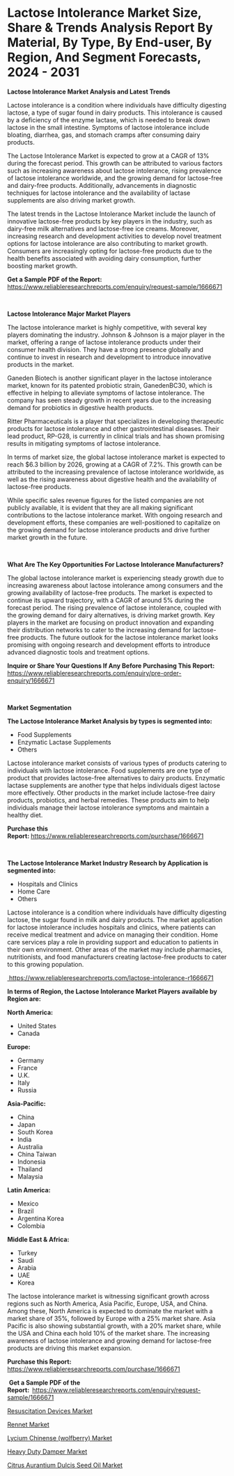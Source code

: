 <p><h1>Lactose Intolerance Market Size, Share & Trends Analysis Report By Material, By Type, By End-user, By Region, And Segment Forecasts, 2024 - 2031</h1></p><p><strong>Lactose Intolerance Market Analysis and Latest Trends</strong></p>
<p><p>Lactose intolerance is a condition where individuals have difficulty digesting lactose, a type of sugar found in dairy products. This intolerance is caused by a deficiency of the enzyme lactase, which is needed to break down lactose in the small intestine. Symptoms of lactose intolerance include bloating, diarrhea, gas, and stomach cramps after consuming dairy products.</p><p>The Lactose Intolerance Market is expected to grow at a CAGR of 13% during the forecast period. This growth can be attributed to various factors such as increasing awareness about lactose intolerance, rising prevalence of lactose intolerance worldwide, and the growing demand for lactose-free and dairy-free products. Additionally, advancements in diagnostic techniques for lactose intolerance and the availability of lactase supplements are also driving market growth.</p><p>The latest trends in the Lactose Intolerance Market include the launch of innovative lactose-free products by key players in the industry, such as dairy-free milk alternatives and lactose-free ice creams. Moreover, increasing research and development activities to develop novel treatment options for lactose intolerance are also contributing to market growth. Consumers are increasingly opting for lactose-free products due to the health benefits associated with avoiding dairy consumption, further boosting market growth.</p></p>
<p><strong>Get a Sample PDF of the Report:&nbsp;</strong> <a href="https://www.reliableresearchreports.com/enquiry/request-sample/1666671">https://www.reliableresearchreports.com/enquiry/request-sample/1666671</a></p>
<p>&nbsp;</p>
<p><strong>Lactose Intolerance Major Market Players</strong></p>
<p><p>The lactose intolerance market is highly competitive, with several key players dominating the industry. Johnson & Johnson is a major player in the market, offering a range of lactose intolerance products under their consumer health division. They have a strong presence globally and continue to invest in research and development to introduce innovative products in the market.</p><p>Ganeden Biotech is another significant player in the lactose intolerance market, known for its patented probiotic strain, GanedenBC30, which is effective in helping to alleviate symptoms of lactose intolerance. The company has seen steady growth in recent years due to the increasing demand for probiotics in digestive health products.</p><p>Ritter Pharmaceuticals is a player that specializes in developing therapeutic products for lactose intolerance and other gastrointestinal diseases. Their lead product, RP-G28, is currently in clinical trials and has shown promising results in mitigating symptoms of lactose intolerance.</p><p>In terms of market size, the global lactose intolerance market is expected to reach $6.3 billion by 2026, growing at a CAGR of 7.2%. This growth can be attributed to the increasing prevalence of lactose intolerance worldwide, as well as the rising awareness about digestive health and the availability of lactose-free products.</p><p>While specific sales revenue figures for the listed companies are not publicly available, it is evident that they are all making significant contributions to the lactose intolerance market. With ongoing research and development efforts, these companies are well-positioned to capitalize on the growing demand for lactose intolerance products and drive further market growth in the future.</p></p>
<p>&nbsp;</p>
<p><strong>What Are The Key Opportunities For Lactose Intolerance Manufacturers?</strong></p>
<p><p>The global lactose intolerance market is experiencing steady growth due to increasing awareness about lactose intolerance among consumers and the growing availability of lactose-free products. The market is expected to continue its upward trajectory, with a CAGR of around 5% during the forecast period. The rising prevalence of lactose intolerance, coupled with the growing demand for dairy alternatives, is driving market growth. Key players in the market are focusing on product innovation and expanding their distribution networks to cater to the increasing demand for lactose-free products. The future outlook for the lactose intolerance market looks promising with ongoing research and development efforts to introduce advanced diagnostic tools and treatment options.</p></p>
<p><strong>Inquire or Share Your Questions If Any Before Purchasing This Report:</strong> <a href="https://www.reliableresearchreports.com/enquiry/pre-order-enquiry/1666671">https://www.reliableresearchreports.com/enquiry/pre-order-enquiry/1666671</a></p>
<p>&nbsp;</p>
<p><strong>Market Segmentation</strong></p>
<p><strong>The Lactose Intolerance Market Analysis by types is segmented into:</strong></p>
<p><ul><li>Food Supplements</li><li>Enzymatic Lactase Supplements</li><li>Others</li></ul></p>
<p><p>Lactose intolerance market consists of various types of products catering to individuals with lactose intolerance. Food supplements are one type of product that provides lactose-free alternatives to dairy products. Enzymatic lactase supplements are another type that helps individuals digest lactose more effectively. Other products in the market include lactose-free dairy products, probiotics, and herbal remedies. These products aim to help individuals manage their lactose intolerance symptoms and maintain a healthy diet.</p></p>
<p><strong>Purchase this Report:&nbsp;</strong><a href="https://www.reliableresearchreports.com/purchase/1666671">https://www.reliableresearchreports.com/purchase/1666671</a></p>
<p>&nbsp;</p>
<p><strong>The Lactose Intolerance Market Industry Research by Application is segmented into:</strong></p>
<p><ul><li>Hospitals and Clinics</li><li>Home Care</li><li>Others</li></ul></p>
<p><p>Lactose intolerance is a condition where individuals have difficulty digesting lactose, the sugar found in milk and dairy products. The market application for lactose intolerance includes hospitals and clinics, where patients can receive medical treatment and advice on managing their condition. Home care services play a role in providing support and education to patients in their own environment. Other areas of the market may include pharmacies, nutritionists, and food manufacturers creating lactose-free products to cater to this growing population.</p></p>
<p><a href="https://www.reliableresearchreports.com/lactose-intolerance-r1666671">&nbsp;https://www.reliableresearchreports.com/lactose-intolerance-r1666671</a></p>
<p><strong>In terms of Region, the Lactose Intolerance Market Players available by Region are:</strong></p>
<p>
    <p> <strong> North America: </strong>
        <ul>
            <li>United States</li>
            <li>Canada</li>
        </ul>
        </p> 
    <p> <strong> Europe: </strong>
        <ul>
            <li>Germany</li>
            <li>France</li>
            <li>U.K.</li>
            <li>Italy</li>
            <li>Russia</li>
        </ul>
        </p> 
    <p> <strong> Asia-Pacific: </strong>
        <ul>
            <li>China</li>
            <li>Japan</li>
            <li>South Korea</li>
            <li>India</li>
            <li>Australia</li>
            <li>China Taiwan</li>
            <li>Indonesia</li>
            <li>Thailand</li>
            <li>Malaysia</li>
        </ul>
        </p> 
    <p> <strong> Latin America: </strong>
        <ul>
            <li>Mexico</li>
            <li>Brazil</li>
            <li>Argentina Korea</li>
            <li>Colombia</li>
        </ul>
        </p> 
    <p> <strong> Middle East & Africa: </strong>
        <ul>
            <li>Turkey</li>
            <li>Saudi</li>
            <li>Arabia</li>
            <li>UAE</li>
            <li>Korea</li>
        </ul>
    </p>
    </p>
<p><p>The lactose intolerance market is witnessing significant growth across regions such as North America, Asia Pacific, Europe, USA, and China. Among these, North America is expected to dominate the market with a market share of 35%, followed by Europe with a 25% market share. Asia Pacific is also showing substantial growth, with a 20% market share, while the USA and China each hold 10% of the market share. The increasing awareness of lactose intolerance and growing demand for lactose-free products are driving this market expansion.</p></p>
<p><strong>Purchase this Report: </strong><a href="https://www.reliableresearchreports.com/purchase/1666671">https://www.reliableresearchreports.com/purchase/1666671</a></p>
<p>&nbsp;<strong>Get a Sample PDF of the Report:&nbsp;&nbsp;</strong><a href="https://www.reliableresearchreports.com/enquiry/request-sample/1666671">https://www.reliableresearchreports.com/enquiry/request-sample/1666671</a></p>
<p><strong></strong></p>
<p><p><a href="https://github.com/mauripalmi/Market-Research-Report-List-4/blob/main/resuscitation-devices-market.md">Resuscitation Devices Market</a></p><p><a href="https://github.com/gulaimolin/Market-Research-Report-List-6/blob/main/rennet-market.md">Rennet Market</a></p><p><a href="https://medium.com/@dereodrews76856/deep-dive-into-the-lycium-chinense-wolfberry-market-itstrends-market-segmentation-and-debc1d602f8f">Lycium Chinense (wolfberry) Market</a></p><p><a href="https://www.linkedin.com/pulse/global-heavy-duty-damper-market-trends-insights-growth-opportunities-ngamf?trackingId=dtyXJvCJSL%2B35r%2FVUG8Azg%3D%3D">Heavy Duty Damper Market</a></p><p><a href="https://medium.com/@connor.marshall794/citrus-aurantium-dulcis-seed-oil-industry-analysis-report-its-market-size-growing-with-a-cagr-of-9-fdbf467ea228">Citrus Aurantium Dulcis Seed Oil Market</a></p></p>